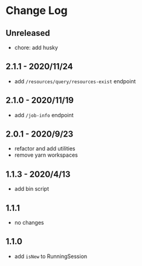 # Change Log

## Unreleased

- chore: add husky

## 2.1.1 - 2020/11/24

- add `/resources/query/resources-exist` endpoint

## 2.1.0 - 2020/11/19

- add `/job-info` endpoint

## 2.0.1 - 2020/9/23

- refactor and add utilities
- remove yarn workspaces

## 1.1.3 - 2020/4/13

- add bin script

## 1.1.1

- no changes

## 1.1.0

- add `isNew` to RunningSession
